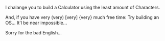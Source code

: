 I chalange you to build a Calculator using the least amount of Characters.

And, if you have very (very) [very] {very} much free time: Try building an OS... It'l be near impossible...

Sorry for the bad English...
